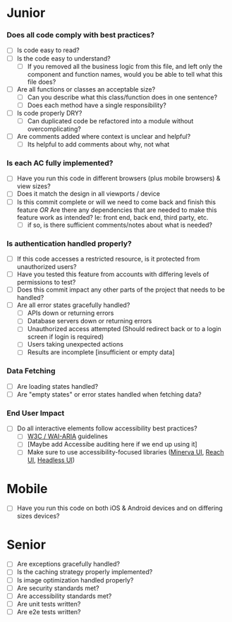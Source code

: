 # Junior

### Does all code comply with best practices?
- [ ] Is code easy to read?
- [ ] Is the code easy to understand?
    - [ ] If you removed all the business logic from this file, and left only the component and function names, would you be able to tell what this file does?
- [ ] Are all functions or classes an acceptable size?
    - [ ] Can you describe what this class/function does in one sentence?
    - [ ] Does each method have a single responsibility?
- [ ] Is code properly DRY?
   - [ ] Can duplicated code be refactored into a module without overcomplicating?
- [ ] Are comments added where context is unclear and helpful?
    - [ ] Its helpful to add comments about why, not what

### Is each AC fully implemented?
- [ ] Have you run this code in different browsers (plus mobile browsers) & view sizes?
- [ ] Does it match the design in all viewports / device
- [ ] Is this commit complete or will we need to come back and finish this feature *OR* Are there any dependencies that are needed to make this feature work as intended? Ie: front end, back end, third party, etc.
    - [ ] if so, is there sufficient comments/notes about what is needed?

### Is authentication handled properly?
- [ ] If this code accesses a restricted resource, is it protected from unauthorized users?
- [ ] Have you tested this feature from accounts with differing levels of permissions to test?
- [ ] Does this commit impact any other parts of the project that needs to be handled?
- [ ] Are all error states gracefully handled?
  - [ ] APIs down or returning errors
  - [ ] Database servers down or returning errors
  - [ ] Unauthorized access attempted (Should redirect back or to a login screen if login is required)
  - [ ] Users taking unexpected actions
  - [ ] Results are incomplete [insufficient or empty data]

### Data Fetching
- [ ] Are loading states handled?
- [ ] Are "empty states" or error states handled when fetching data?

### End User Impact
- [ ] Do all interactive elements follow accessibility best practices?
  - [ ] [W3C / WAI-ARIA](https://www.w3.org/WAI/standards-guidelines/aria/) guidelines
  - [ ] [Maybe add Accessibe auditing here if we end up using it]
  - [ ] Make sure to use accessibility-focused libraries ([Minerva UI](https://minerva-ui.js.org/), [Reach UI](https://reach.tech/), [Headless UI](https://headlessui.dev/))

# Mobile
- [ ] Have you run this code on both iOS & Android devices and on differing sizes devices?

# Senior
- [ ] Are exceptions gracefully handled?
- [ ] Is the caching strategy properly implemented?
- [ ] Is image optimization handled properly?
- [ ] Are security standards met?
- [ ] Are accessibility standards met?
- [ ] Are unit tests written?
- [ ] Are e2e tests written?
